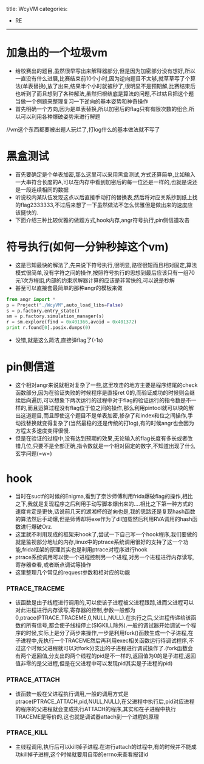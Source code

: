 title: WcyVM
categories:
- RE
---

# 加急出的一个垃圾vm

- 给校赛出的题目,虽然很早写出来解释器部分,但是因为加密部分没有想好,所以一直没有什么进展,比赛结束前10个小时,因为逆向题目不太够,就草草写了个算法(单表替换),放了出来,结果半个小时就被秒了,很明显不是预期解,比赛结束后也听到了而且想到了各种解法,虽然归根结底是算法的问题,不过姑且把这个题当做一个例题来整理复习一下逆向的基本姿势和神奇操作
- 首先明确一个方向,因为是单表替换,所以加密后的flag只有有限次数的组合,所以可以利用各种爆破姿势来进行解题

//vm这个东西都要被出题人玩烂了,打log什么的基本做法就不写了
  
# 黑盒测试

- 首先要确定是个单表加密,那么这里可以采用黑盒测试,方式还算简单,比如输入一大串符合长度的A,可以在内存中看到加密后的每一位还是一样的,也就是说还是一段连续相同的数据
- 听说校内某队伍发现这点以后直接手动打的替换表,然后将对应关系抄到纸上找的flag2333333,不过后来想了一下虽然做法不怎么优雅但是做出来的速度应该挺快的.
- 下面介绍三种比较优雅的做题方式,hook内存,angr符号执行,pin侧信道攻击

# 符号执行(如何一分钟秒掉这个vm)

- 这是已知最快的解法了,先来说下符号执行,很明显,路径很短而且相对固定,算法模式很简单,没有字符之间的操作,按照符号执行的思想到最后应该只有一组70元1次方程组,内部的约束求解器计算的应该是非常快的,可以说是秒解
- 甚至可以直接套最简单的那种angr的模板来做

```python
from angr import *
p = Project("./WcyVM",auto_load_libs=False)
s = p.factory.entry_state()
sm = p.factory.simulation_manager(s)
r = sm.explore(find = 0x401366,avoid = 0x401372)
print r.found[0].posix.dumps(0)
```
- 没错,就是这么简洁,直接弹flag了(-1s)

# pin侧信道

- 这个相对angr来说就相对复杂了一些,这里攻击的地方主要是程序结尾的check函数部分,因为在验证失败的时候程序是直接ret 0的,而验证成功的时候则会继续后向遍历,可以想象下两次运行的过程中对于flag的验证运行的指令数是不一样的,而且运算过程没有flag位于位之间的操作,那么利用pintool就可以块的解出这道题目,而且即使这个题目不是单表加密,掺杂了和index和位之间操作,手动找替换就变得复杂了(当然最稳的还是传统的打log),有的时候angr也会因为方程太多速度变得很慢.
- 但是在验证的过程中,没有达到预期的效果,无论输入的flag长度有多长或者改错几位,只要不是全部正确,指令数就是一个相对固定的数字,不知道出现了什么玄学问题(=w=)

# hook

- 当时在suctf的时候的Enigma,看到了奈沙师傅利用frida爆破flag的操作,相比之下,我就是复现程序之后利用手动写脚本爆出来的....相比之下第一种方式的速度肯定是更快,话说前几天的湖湘杯的逆向也是,我的思路还是复现hash函数的算法然后手动爆,但是师傅却将exe作为了dll加载然后利用RVA调用的hash函数进行爆破Orz.
- 这里就不利用现成的框架来hook了,尝试一下自己写一个hook程序,我们要做的就是监视部分地址的内存,linux中的ptrace系统调用很好的支持了这一个功能,frida框架的原理其实也是利用ptrace对程序进行hook
- ptrace系统调用可以使一个进程控制另一个进程,对另一个进程进行内存读写,寄存器查看,或者断点调试等操作
- 这里整理几个常见的request参数和相对应的功能

### PTRACE_TRACEME

- 该函数是由子线程进行调用的,可以使该子进程被父进程跟踪,进而父进程可以对此进程进行内存读写,寄存器的控制,参数一般都为0,ptrace(PTRACE_TRACEME,0,NULL,NULL).在执行之后,父进程传递给该函数的所有信号,都会使子线程停止(SIGKILL除外).一般的调试器开始调试一个程序的时候,实际上是分了两步来操作,一步是利用fork()函数生成一个子进程,在子进程中,先执行一个TRACEME然后再利用exec相关函数运行待调试程序,不过这个时候父进程就可以对fork分支出的子进程进行调试操作了.(fork函数会有两个返回值,分支出的两个线程的pid是不一样的,返回值为0的是子进程,返回值非零的是父进程,但是在父进程中可以发现pid其实是子进程的pid)

### PTRACE_ATTACH

- 该函数一般在父进程执行调用,一般的调用方式是ptrace(PTRACE_ATTACH,pid,NULL,NULL),在父进程中执行后,pid对应进程的程序的父进程就会变成执行ATTACH的程序,其实和在子进程中执行TRACEME是等价的,这也就是调试器attach到一个进程的原理

### PTRACE_KILL

- 主线程调用,执行后可以kill掉子进程.在进行attach的过程中,有的时候并不能成功kill掉子进程,这个时候就要用自带的errno来查看报错id

